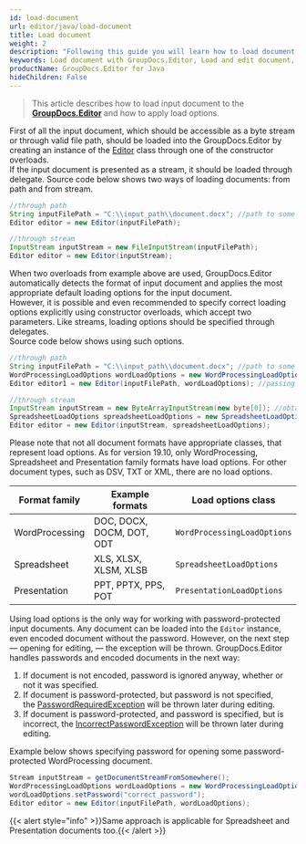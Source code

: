 ```yaml
---
id: load-document
url: editor/java/load-document
title: Load document
weight: 2
description: "Following this guide you will learn how to load document from local disk or file stream for editing with GroupDocs.Editor for Java API."
keywords: Load document with GroupDocs.Editor, Load and edit document, edit document, edit spreadsheet, edit presentation
productName: GroupDocs.Editor for Java
hideChildren: False
---
```

> This article describes how to load input document to the [**GroupDocs.Editor**](https://products.groupdocs.com/editor/java) and how to apply load options.

First of all the input document, which should be accessible as a byte stream or through valid file path, should be loaded into the GroupDocs.Editor by creating an instance of the [Editor](https://apireference.groupdocs.com/editor/java/com.groupdocs.editor/editor) class through one of the constructor overloads.   
If the input document is presented as a stream, it should be loaded through delegate. Source code below shows two ways of loading documents: from path and from stream.

```java
//through path
String inputFilePath = "C:\\input_path\\document.docx"; //path to some document
Editor editor = new Editor(inputFilePath);

//through stream
InputStream inputStream = new FileInputStream(inputFilePath);
Editor editor = new Editor(inputStream);
```

When two overloads from example above are used, GroupDocs.Editor automatically detects the format of input document and applies the most appropriate default loading options for the input document.   
However, it is possible and even recommended to specify correct loading options explicitly using constructor overloads, which accept two parameters. Like streams, loading options should be specified through delegates.   
Source code below shows using such options.

```java
//through path
String inputFilePath = "C:\\input_path\\document.docx"; //path to some document
WordProcessingLoadOptions wordLoadOptions = new WordProcessingLoadOptions();
Editor editor1 = new Editor(inputFilePath, wordLoadOptions); //passing path and load options (via delegate) to the constructor

//through stream
InputStream inputStream = new ByteArrayInputStream(new byte[0]); //obtained from somewhere
SpreadsheetLoadOptions spreadsheetLoadOptions = new SpreadsheetLoadOptions();
Editor editor = new Editor(inputStream, spreadsheetLoadOptions);
```

Please note that not all document formats have appropriate classes, that represent load options. As for version 19.10, only WordProcessing, Spreadsheet and Presentation family formats have load options. For other document types, such as DSV, TXT or XML, there are no load options.

| Format family | Example formats | Load options class |
| --- | --- | --- |
| WordProcessing | DOC, DOCX, DOCM, DOT, ODT | `WordProcessingLoadOptions` |
| Spreadsheet | XLS, XLSX, XLSM, XLSB | `SpreadsheetLoadOptions` |
| Presentation | PPT, PPTX, PPS, POT | `PresentationLoadOptions` |

Using load options is the only way for working with password-protected input documents. Any document can be loaded into the `Editor` instance, even encoded document without the password. However, on the next step — opening for editing, — the exception will be thrown. GroupDocs.Editor handles passwords and encoded documents in the next way:

1.  If document is not encoded, password is ignored anyway, whether or not it was specified.
2.  If document is password-protected, but password is not specified, the [PasswordRequiredException](https://apireference.groupdocs.com/editor/java/com.groupdocs.editor/passwordrequiredexception) will be thrown later during editing.
3.  If document is password-protected, and password is specified, but is incorrect, the [IncorrectPasswordException](https://apireference.groupdocs.com/editor/java/com.groupdocs.editor/incorrectpasswordexception) will be thrown later during editing.

Example below shows specifying password for opening some password-protected WordProcessing document.

```java
Stream inputStream = getDocumentStreamFromSomewhere();
WordProcessingLoadOptions wordLoadOptions = new WordProcessingLoadOptions();
wordLoadOptions.setPassword("correct_password");
Editor editor = new Editor(inputFilePath, wordLoadOptions);
```

{{< alert style="info" >}}Same approach is applicable for Spreadsheet and Presentation documents too.{{< /alert >}}
